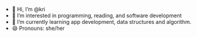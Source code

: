 - 👋 Hi, I’m @kri
- 👀 I’m interested in programming, reading, and software development
- 🌱 I’m currently learning app development, data structures and algorithm.
- 😄 Pronouns: she/her


<!---
krishnaagarwal7904/krishnaagarwal7904 is a ✨ special ✨ repository because its `README.md` (this file) appears on your GitHub profile.
You can click the Preview link to take a look at your changes.
--->
